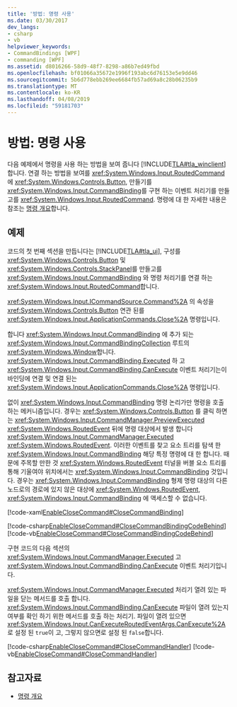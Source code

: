 ```yaml
---
title: '방법: 명령 사용'
ms.date: 03/30/2017
dev_langs:
- csharp
- vb
helpviewer_keywords:
- CommandBindings [WPF]
- commanding [WPF]
ms.assetid: d8016266-58d9-48f7-8298-a86b7ed49fbd
ms.openlocfilehash: bf01066a35672e1996f193abc6d76153e5e9dd46
ms.sourcegitcommit: 5b6d778ebb269ee6684fb57ad69a8c28b06235b9
ms.translationtype: MT
ms.contentlocale: ko-KR
ms.lasthandoff: 04/08/2019
ms.locfileid: "59181703"
---
```

# <a name="how-to-enable-a-command"></a>방법: 명령 사용
다음 예제에서 명령을 사용 하는 방법을 보여 줍니다 [!INCLUDE[TLA#tla_winclient](../../../../includes/tlasharptla-winclient-md.md)]합니다.  연결 하는 방법을 보여를 <xref:System.Windows.Input.RoutedCommand> 에 <xref:System.Windows.Controls.Button>, 만들기를 <xref:System.Windows.Input.CommandBinding>를 구현 하는 이벤트 처리기를 만들고를 <xref:System.Windows.Input.RoutedCommand>.  명령에 대 한 자세한 내용은 참조는 [명령 개요](commanding-overview.md)합니다.  
  
## <a name="example"></a>예제  
 코드의 첫 번째 섹션을 만듭니다는 [!INCLUDE[TLA#tla_ui](../../../../includes/tlasharptla-ui-md.md)], 구성를 <xref:System.Windows.Controls.Button> 및 <xref:System.Windows.Controls.StackPanel>를 만들고를 <xref:System.Windows.Input.CommandBinding> 와 명령 처리기를 연결 하는 <xref:System.Windows.Input.RoutedCommand>합니다.  
  
 <xref:System.Windows.Input.ICommandSource.Command%2A> 의 속성을 <xref:System.Windows.Controls.Button> 연관 된를 <xref:System.Windows.Input.ApplicationCommands.Close%2A> 명령입니다.  
  
 합니다 <xref:System.Windows.Input.CommandBinding> 에 추가 되는 <xref:System.Windows.Input.CommandBindingCollection> 루트의 <xref:System.Windows.Window>합니다. <xref:System.Windows.Input.CommandBinding.Executed> 하 고 <xref:System.Windows.Input.CommandBinding.CanExecute> 이벤트 처리기는이 바인딩에 연결 및 연결 된는 <xref:System.Windows.Input.ApplicationCommands.Close%2A> 명령입니다.  
  
 없이 <xref:System.Windows.Input.CommandBinding> 명령 논리가만 명령을 호출 하는 메커니즘입니다.  경우는 <xref:System.Windows.Controls.Button> 를 클릭 하면는 <xref:System.Windows.Input.CommandManager.PreviewExecuted> <xref:System.Windows.RoutedEvent> 뒤에 명령 대상에서 발생 합니다 <xref:System.Windows.Input.CommandManager.Executed> <xref:System.Windows.RoutedEvent>.  이러한 이벤트를 찾고 요소 트리를 탐색 한 <xref:System.Windows.Input.CommandBinding> 해당 특정 명령에 대 한 합니다.  때문에 주목할 만한 것 <xref:System.Windows.RoutedEvent> 터널을 버블 요소 트리를 통해 기울여야 위치에서는 <xref:System.Windows.Input.CommandBinding> 것입니다.   경우는 <xref:System.Windows.Input.CommandBinding> 형제 명령 대상의 다른 노드로의 경로에 있지 않은 대상에 <xref:System.Windows.RoutedEvent>, <xref:System.Windows.Input.CommandBinding> 에 액세스할 수 없습니다.  
  
 [!code-xaml[EnableCloseCommand#CloseCommandBinding](~/samples/snippets/csharp/VS_Snippets_Wpf/EnableCloseCommand/CSharp/Window1.xaml#closecommandbinding)]  
  
 [!code-csharp[EnableCloseCommand#CloseCommandBindingCodeBehind](~/samples/snippets/csharp/VS_Snippets_Wpf/EnableCloseCommand/CSharp/Window1.xaml.cs#closecommandbindingcodebehind)]
 [!code-vb[EnableCloseCommand#CloseCommandBindingCodeBehind](~/samples/snippets/visualbasic/VS_Snippets_Wpf/EnableCloseCommand/VisualBasic/Window1.xaml.vb#closecommandbindingcodebehind)]  
  
 구현 코드의 다음 섹션의 <xref:System.Windows.Input.CommandManager.Executed> 고 <xref:System.Windows.Input.CommandBinding.CanExecute> 이벤트 처리기입니다.  
  
 <xref:System.Windows.Input.CommandManager.Executed> 처리기 열려 있는 파일을 닫는 메서드를 호출 합니다.  <xref:System.Windows.Input.CommandBinding.CanExecute> 파일이 열려 있는지 여부를 확인 하기 위한 메서드를 호출 하는 처리기.  파일이 열려 있으면 <xref:System.Windows.Input.CanExecuteRoutedEventArgs.CanExecute%2A> 로 설정 된 `true`이 고, 그렇지 않으면로 설정 된 `false`합니다.  
  
 [!code-csharp[EnableCloseCommand#CloseCommandHandler](~/samples/snippets/csharp/VS_Snippets_Wpf/EnableCloseCommand/CSharp/Window1.xaml.cs#closecommandhandler)]
 [!code-vb[EnableCloseCommand#CloseCommandHandler](~/samples/snippets/visualbasic/VS_Snippets_Wpf/EnableCloseCommand/VisualBasic/Window1.xaml.vb#closecommandhandler)]  
  
## <a name="see-also"></a>참고자료

- [명령 개요](commanding-overview.md)
